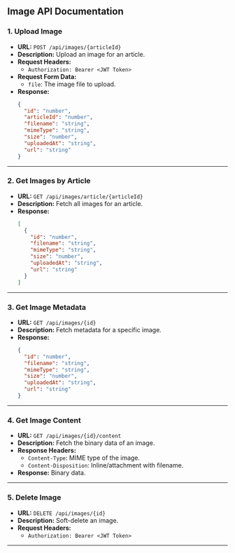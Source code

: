 ## **Image API Documentation**

### **1. Upload Image**
- **URL:** `POST /api/images/{articleId}`
- **Description:** Upload an image for an article.
- **Request Headers:**
    - `Authorization: Bearer <JWT Token>`
- **Request Form Data:**
    - `file`: The image file to upload.
- **Response:**
  ```json
  {
    "id": "number",
    "articleId": "number",
    "filename": "string",
    "mimeType": "string",
    "size": "number",
    "uploadedAt": "string",
    "url": "string"
  }
  ```

---

### **2. Get Images by Article**
- **URL:** `GET /api/images/article/{articleId}`
- **Description:** Fetch all images for an article.
- **Response:**
  ```json
  [
    {
      "id": "number",
      "filename": "string",
      "mimeType": "string",
      "size": "number",
      "uploadedAt": "string",
      "url": "string"
    }
  ]
  ```

---

### **3. Get Image Metadata**
- **URL:** `GET /api/images/{id}`
- **Description:** Fetch metadata for a specific image.
- **Response:**
  ```json
  {
    "id": "number",
    "filename": "string",
    "mimeType": "string",
    "size": "number",
    "uploadedAt": "string",
    "url": "string"
  }
  ```

---

### **4. Get Image Content**
- **URL:** `GET /api/images/{id}/content`
- **Description:** Fetch the binary data of an image.
- **Response Headers:**
    - `Content-Type`: MIME type of the image.
    - `Content-Disposition`: Inline/attachment with filename.
- **Response:** Binary data.

---

### **5. Delete Image**
- **URL:** `DELETE /api/images/{id}`
- **Description:** Soft-delete an image.
- **Request Headers:**
    - `Authorization: Bearer <JWT Token>`

---